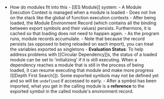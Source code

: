 - How do modules fit into this - [[ES Module]] system:
		- A Module Execution Context is managed when a module is loaded
			- Does not live on the stack like the global of function execution contexts
		- After being loaded, the Module Environment Record (which contains all the binding between export symbols and their values) persists. Furthermore, it is cached so that loading does not need to happen again.
		- As the program runs, module records accumulate.
		- Note that because the record persists (as opposed to being reloaded on each import), you can treat the variables exported as singletons
		- **Evaluation Status**: To help address problems with [[Circular Dependency]]s, the status of a loaded module can be set to 'initializing' if it is still executing. When a dependency reaches a module that is still in the process of being loaded, it can resume executing that module and make more progress ([[Depth First Search]]). Some exported symbols may not be defined yet and so will be `undefined` if accessed to early.
		- After a symbol has been imported, what you get in the calling module is a **reference** to the exported symbol in the called module's environment record.
